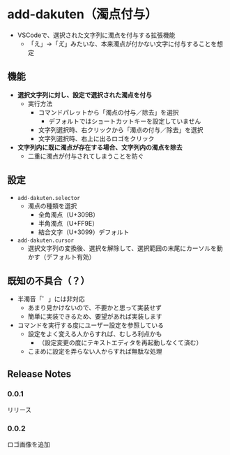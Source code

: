 # add-dakuten（濁点付与）

- VSCodeで、選択された文字列に濁点を付与する拡張機能
    - 「え」→「え゙」みたいな、本来濁点が付かない文字に付与することを想定

## 機能

- **選択文字列に対し、設定で選択された濁点を付与**
    - 実行方法
        - コマンドパレットから「濁点の付与／除去」を選択
            - デフォルトではショートカットキーを設定していません
        - 文字列選択時、右クリックから「濁点の付与／除去」を選択
        - 文字列選択時、右上に出るロゴをクリック
- **文字列内に既に濁点が存在する場合、文字列内の濁点を除去**
    - 二重に濁点が付与されてしまうことを防ぐ

## 設定

- `add-dakuten.selector`
    - 濁点の種類を選択
        - 全角濁点（U+309B）
        - 半角濁点（U+FF9E）
        - 結合文字（U+3099）デフォルト
- `add-dakuten.cursor`
    - 選択文字列の変換後、選択を解除して、選択範囲の末尾にカーソルを動かす（デフォルト有効）

## 既知の不具合（？）

- 半濁音「゜」には非対応
    - あまり見かけないので、不要かと思って実装せず
    - 簡単に実装できるため、要望があれば実装します
- コマンドを実行する度にユーザー設定を参照している
    - 設定をよく変える人からすれば、むしろ利点かも
        - （設定変更の度にテキストエディタを再起動しなくて済む）
    - こまめに設定を弄らない人からすれば無駄な処理

## Release Notes
### 0.0.1
リリース
### 0.0.2
ロゴ画像を追加
